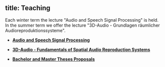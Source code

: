 title: Teaching
---

Each winter term the lecture "Audio and Speech Signal Processing" is held. 
In the summer term we offer the lecture "3D-Audio - Grundlagen räumlicher Audioreproduktionssysteme". 

* **[Audio and Speech Signal Processing](https://vianna.de/01_workgroups/nogueira/teaching/assp.html)**

* **[3D-Audio - Fundamentals of Spatial Audio Reproduction Systems](https://vianna.de/01_workgroups/nogueira/teaching/3daudio.html)**

* **[Bachelor and Master Theses Proposals](https://vianna.de/01_workgroups/nogueira/teaching/masterbachelortheses.html)**





